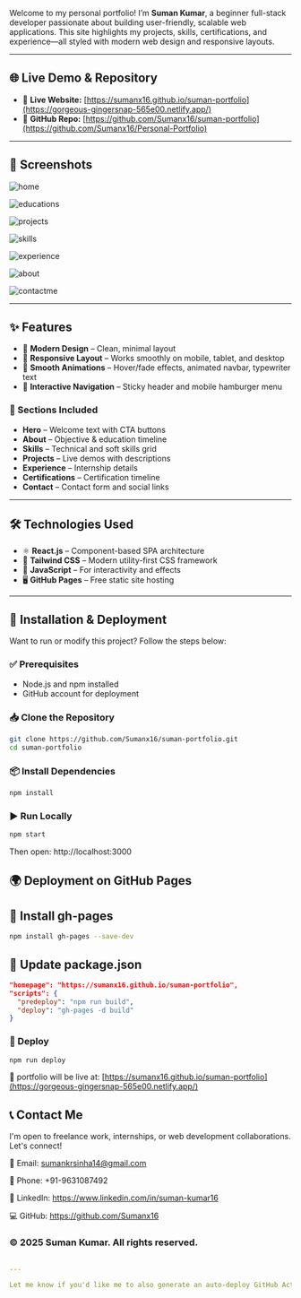 

Welcome to my personal portfolio! I’m **Suman Kumar**, a beginner full-stack developer passionate about building user-friendly, scalable web applications. This site highlights my projects, skills, certifications, and experience—all styled with modern web design and responsive layouts.

---

## 🌐 Live Demo & Repository

- 🔴 **Live Website:** [https://sumanx16.github.io/suman-portfolio](https://gorgeous-gingersnap-565e00.netlify.app/)
- 📂 **GitHub Repo:** [https://github.com/Sumanx16/suman-portfolio](https://github.com/Sumanx16/Personal-Portfolio)

---

## 📸 Screenshots

![home](https://github.com/user-attachments/assets/cb741789-f5b6-4bae-af62-f7e953f4cdc1)

![educations](https://github.com/user-attachments/assets/5ba7fc3a-5ecb-4362-b480-2ac4152c8722)

![projects](https://github.com/user-attachments/assets/6c9c40a0-9705-4348-8d24-e43c10dfa8b4)

![skills](https://github.com/user-attachments/assets/3d61ad54-79cc-48bd-813d-246d57c2799b)

![experience](https://github.com/user-attachments/assets/5934c51c-c5d2-4f6d-8b1a-3c8aab78d557)

![about](https://github.com/user-attachments/assets/3602070d-4124-44f5-bdc1-c95267d5f512)

![contactme](https://github.com/user-attachments/assets/eac0072d-2c13-433b-8be7-06352de92316)

---

## ✨ Features

- 🎨 **Modern Design** – Clean, minimal layout
- 📱 **Responsive Layout** – Works smoothly on mobile, tablet, and desktop
- 🔄 **Smooth Animations** – Hover/fade effects, animated navbar, typewriter text
- 🧭 **Interactive Navigation** – Sticky header and mobile hamburger menu

### 📁 Sections Included

- **Hero** – Welcome text with CTA buttons
- **About** – Objective & education timeline
- **Skills** – Technical and soft skills grid
- **Projects** – Live demos with descriptions
- **Experience** – Internship details
- **Certifications** – Certification timeline
- **Contact** – Contact form and social links

---

## 🛠️ Technologies Used

- ⚛️ **React.js** – Component-based SPA architecture
- 💨 **Tailwind CSS** – Modern utility-first CSS framework
- 📜 **JavaScript** – For interactivity and effects
- 🖥️ **GitHub Pages** – Free static site hosting

---

## 🚀 Installation & Deployment

Want to run or modify this project? Follow the steps below:

### ✅ Prerequisites

- Node.js and npm installed
- GitHub account for deployment

### 📥 Clone the Repository

```bash
git clone https://github.com/Sumanx16/suman-portfolio.git
cd suman-portfolio
```


### 📦 Install Dependencies
```bash
npm install
```


### ▶️ Run Locally

```bash
npm start
```
Then open: http://localhost:3000

## 🌍 Deployment on GitHub Pages

## 🧩 Install gh-pages
```bash
npm install gh-pages --save-dev
```

## 📝 Update package.json
```json
"homepage": "https://sumanx16.github.io/suman-portfolio",
"scripts": {
  "predeploy": "npm run build",
  "deploy": "gh-pages -d build"
}
```

### 🚀 Deploy
```bash
npm run deploy
```
🔗 portfolio will be live at: [https://sumanx16.github.io/suman-portfolio](https://gorgeous-gingersnap-565e00.netlify.app/)

## 📞 Contact Me

I'm open to freelance work, internships, or web development collaborations. Let's connect!

📧 Email: sumankrsinha14@gmail.com

📱 Phone: +91-9631087492

🔗 LinkedIn: https://www.linkedin.com/in/suman-kumar16

💻 GitHub: https://github.com/Sumanx16

### © 2025 Suman Kumar. All rights reserved.
```yaml

---

Let me know if you'd like me to also generate an auto-deploy GitHub Action or Netlify configuration file.
```

